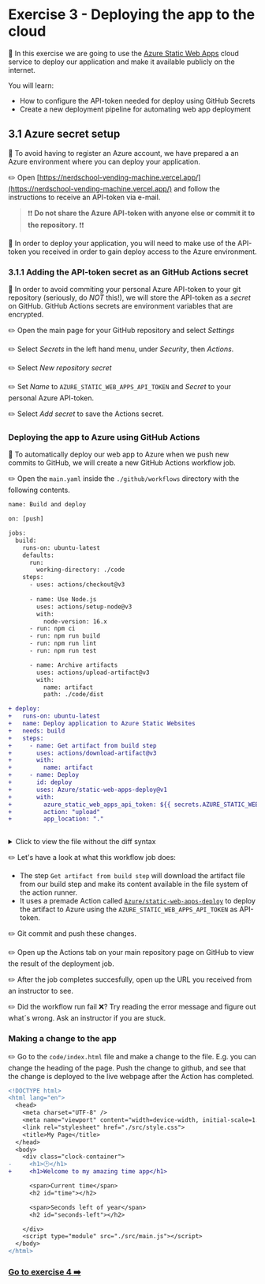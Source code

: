 # Exercise 3 - Deploying the app to the cloud

:book: In this exercise we are going to use the [Azure Static Web Apps](https://azure.microsoft.com/en-us/products/app-service/static) cloud service to deploy our application and make it available publicly on the internet.

You will learn:

- How to configure the API-token needed for deploy using GitHub Secrets
- Create a new deployment pipeline for automating web app deployment
  
## 3.1 Azure secret setup

:book: To avoid having to register an Azure account, we have prepared a an Azure environment where you can deploy your application.

:pencil2: Open [https://nerdschool-vending-machine.vercel.app/](https://nerdschool-vending-machine.vercel.app/) and follow the instructions to receive an API-token via e-mail.

> :exclamation::exclamation: **Do not share the Azure API-token with anyone else or commit it to the repository.**  :exclamation::exclamation:

 :book: In order to deploy your application, you will need to make use of the API-token you received in order to gain deploy access to the Azure environment.

### 3.1.1 Adding the API-token secret as an GitHub Actions secret

:book: In order to avoid commiting your personal Azure API-token to your git repository (seriously, do _NOT_ this!), we will store the API-token as a _secret_ on GitHub. GitHub Actions secrets are environment variables that are encrypted.

:pencil2: Open the main page for your GitHub repository and select _Settings_

:pencil2: Select _Secrets_ in the left hand menu, under _Security_, then _Actions_.

:pencil2: Select _New repository secret_

:pencil2: Set _Name_ to `AZURE_STATIC_WEB_APPS_API_TOKEN` and _Secret_ to your personal Azure API-token.

:pencil2: Select _Add secret_ to save the Actions secret.

### Deploying the app to Azure using GitHub Actions

:book: To automatically deploy our web app to Azure when we push new commits to GitHub, we will create a new GitHub Actions workflow job.


:pencil2: Open the `main.yaml` inside the `./github/workflows` directory with the following contents. 

```diff
name: Build and deploy

on: [push]

jobs:
  build:
    runs-on: ubuntu-latest
    defaults:
      run:
        working-directory: ./code
    steps:
      - uses: actions/checkout@v3
      
      - name: Use Node.js
        uses: actions/setup-node@v3
        with:
          node-version: 16.x
      - run: npm ci
      - run: npm run build
      - run: npm run lint
      - run: npm run test

      - name: Archive artifacts
        uses: actions/upload-artifact@v3
        with:
          name: artifact
          path: ./code/dist

+ deploy:
+   runs-on: ubuntu-latest
+   name: Deploy application to Azure Static Websites
+   needs: build
+   steps:
+     - name: Get artifact from build step
+       uses: actions/download-artifact@v3
+       with:
+         name: artifact
+     - name: Deploy
+       id: deploy
+       uses: Azure/static-web-apps-deploy@v1
+       with:
+         azure_static_web_apps_api_token: ${{ secrets.AZURE_STATIC_WEB_APPS_API_TOKEN }}
+         action: "upload"
+         app_location: "." 
      
```

<details>
<summary>Click to view the file without the diff syntax</summary>

```yaml
name: Build and deploy

on: [push]

jobs:
  build:
    runs-on: ubuntu-latest
    defaults:
      run:
        working-directory: ./code
    steps:
      - uses: actions/checkout@v3
      
      - name: Use Node.js
        uses: actions/setup-node@v3
        with:
          node-version: 16.x
      - run: npm ci
      - run: npm run build
      - run: npm run lint
      - run: npm run test

      - name: Archive artifacts
        uses: actions/upload-artifact@v3
        with:
          name: artifact
          path: ./code/dist

  deploy:
    runs-on: ubuntu-latest
    name: Deploy application to Azure Static Websites
    needs: build
    steps:
      - name: Get artifact from build step
        uses: actions/download-artifact@v3
        with:
          name: artifact
      - name: Deploy
        id: deploy
        uses: Azure/static-web-apps-deploy@v1
        with:
          azure_static_web_apps_api_token: ${{ secrets.AZURE_STATIC_WEB_APPS_API_TOKEN }}
          action: "upload"
          app_location: "." 
```
</details>

:pencil2: Let's have a look at what this workflow job does:
- The step `Get artifact from build step` will download the artifact file from our build step and make its content available in the file system of the action runner.
- It uses a premade Action called [`Azure/static-web-apps-deploy`](https://learn.microsoft.com/nb-no/azure/static-web-apps/build-configuration?tabs=github-actions#build-and-deploy) to deploy the artifact to Azure using the `AZURE_STATIC_WEB_APPS_API_TOKEN` as API-token.

:pencil2: Git commit and push these changes.

:pencil2: Open up the Actions tab on your main repository page on GitHub to view the result of the deployment job.

:pencil2: After the job completes succesfully, open up the URL you received from an instructor to see.

:pencil2: Did the workflow run fail :x:?  Try reading the error message and figure out what´s wrong. Ask an instructor if you are stuck.

### Making a change to the app

:pencil2: Go to the `code/index.html` file and make a change to the file. E.g. you can change the heading of the page. Push the change to github, and see that the change is deployed to the live webpage after the Action has completed.

```diff
<!DOCTYPE html>
<html lang="en">
  <head>
    <meta charset="UTF-8" />
    <meta name="viewport" content="width=device-width, initial-scale=1.0" />
    <link rel="stylesheet" href="./src/style.css">
    <title>My Page</title>
  </head>
  <body>
    <div class="clock-container">
-     <h1>🕑</h1>
+     <h1>Welcome to my amazing time app</h1>

      <span>Current time</span>
      <h2 id="time"></h2>

      <span>Seconds left of year</span>
      <h2 id="seconds-left"></h2>

    </div>
    <script type="module" src="./src/main.js"></script>
  </body>
</html>
```


### [Go to exercise 4 :arrow_right:](../exercise-4/README.md)

